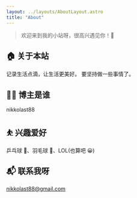 ```yaml
---
layout: ../layouts/AboutLayout.astro
title: "About"
---
```


> 欢迎来到我的小站呀，很高兴遇见你！🤝

## 🏠 关于本站

记录生活点滴，让生活更美好。
要坚持做一些事情了。

## 👨‍💻 博主是谁

nikkolast88

## ⛹ 兴趣爱好

乒乓球 🏓、羽毛球 🏸、LOL(也算吧 😀)

## 📬 联系我呀

nikkolast88@gmail.com
